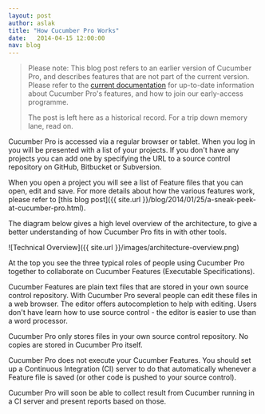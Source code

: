 ```yaml
---
layout: post
author: aslak
title: "How Cucumber Pro Works"
date:   2014-04-15 12:00:00
nav: blog
---
```


> Please note: This blog post refers to an earlier version of Cucumber Pro, and describes features that are not part of the current version. Please refer to the [current documentation](https://app.cucumber.pro/projects/cucumber-pro) for up-to-date information about Cucumber Pro's features, and how to join our early-access programme.
> 
> The post is left here as a historical record. For a trip down memory lane, read on.

Cucumber Pro is accessed via a regular browser or tablet. When you log in you will be presented with a list of your projects. If you don't have any projects you can add one by specifying the URL to a source control repository on GitHub, Bitbucket or Subversion.

When you open a project you will see a list of Feature files that you can open, edit and save. For more details about how the various features work, please refer to [this blog post]({{ site.url }}/blog/2014/01/25/a-sneak-peek-at-cucumber-pro.html).

The diagram below gives a high level overview of the architecture, to give a better understanding of how Cucumber Pro fits in with other tools.

![Technical Overview]({{ site.url }}/images/architecture-overview.png)

At the top you see the three typical roles of people using Cucumber Pro together to collaborate on Cucumber Features (Executable Specifications).

Cucumber Features are plain text files that are stored in your own source control repository. With Cucumber Pro several people can edit these files in a web browser. The editor offers autocompletion to help with editing. Users don't have learn how to use source control - the editor is easier to use than a word processor.

Cucumber Pro only stores files in your own source control repository. No copies are stored in Cucumber Pro itself.

Cucumber Pro does not execute your Cucumber Features. You should set up a Continuous Integration (CI) server to do that automatically whenever a Feature file is saved (or other code is pushed to your source control).

Cucumber Pro will soon be able to collect result from Cucumber running in a CI server and present reports based on those.
